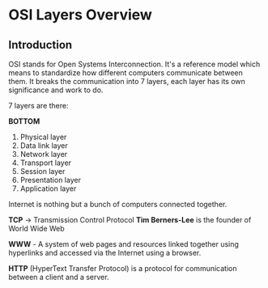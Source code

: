 # OSI Layers Overview

## Introduction
OSI stands for Open Systems Interconnection.
It's a reference model which means to standardize how different computers communicate between them.
It breaks the communication into 7 layers, each layer has its own significance and work to do.

7 layers are there:

**BOTTOM**
1. Physical layer
2. Data link layer
3. Network layer
4. Transport layer
5. Session layer
6. Presentation layer
7. Application layer

Internet is nothing but a bunch of computers connected together.

**TCP** -> Transmission Control Protocol
**Tim Berners-Lee** is the founder of World Wide Web

**WWW** - A system of web pages and resources linked together using hyperlinks and accessed via the Internet using a browser.

**HTTP** (HyperText Transfer Protocol) is a protocol for communication between a client and a server. 

 